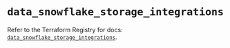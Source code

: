 # `data_snowflake_storage_integrations`

Refer to the Terraform Registry for docs: [`data_snowflake_storage_integrations`](https://registry.terraform.io/providers/snowflake-labs/snowflake/0.85.0/docs/data-sources/storage_integrations).
